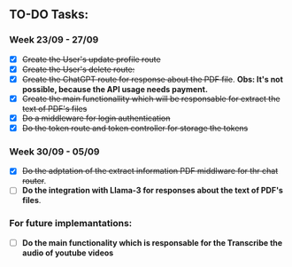 ## TO-DO Tasks:

### Week 23/09 - 27/09
- [x] ~~Create the User's update profile route~~
- [x] ~~Create the User's delete route:~~
- [x] ~~Create the ChatGPT route for response about the PDF file~~. **Obs: It's not possible, because the API usage needs payment.**
- [x] ~~Create the main functionallity which will be responsable for extract the text of PDF's files~~
- [x] ~~Do a middleware for login authentication~~
- [x] ~~Do the token route and token controller for storage the tokens~~

### Week 30/09 - 05/09

- [x] ~~Do the adptation of the extract information PDF middlware for thr chat router~~.
- [ ] **Do the integration with Llama-3 for responses about the text of PDF's files**.

### For future implemantations:

- [ ] **Do the main functionality which is responsable for the Transcribe the audio of youtube videos**
